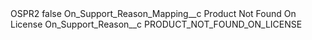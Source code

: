 <?xml version="1.0" encoding="UTF-8"?>
<CustomMetadata xmlns="http://soap.sforce.com/2006/04/metadata" xmlns:xsi="http://www.w3.org/2001/XMLSchema-instance" xmlns:xsd="http://www.w3.org/2001/XMLSchema">
    <label>OSPR2</label>
    <protected>false</protected>
    <values>
        <field>On_Support_Reason_Mapping__c</field>
        <value xsi:type="xsd:string">Product Not Found On License</value>
    </values>
    <values>
        <field>On_Support_Reason__c</field>
        <value xsi:type="xsd:string">PRODUCT_NOT_FOUND_ON_LICENSE</value>
    </values>
</CustomMetadata>
